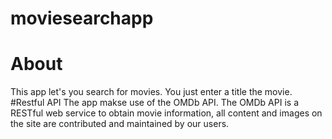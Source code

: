 # moviesearchapp
# About
This app let's you search for movies. You just enter a title the movie.
#Restful API
The app makse use of the OMDb API. The OMDb API is a RESTful web service to obtain movie information, all content and images on the site are contributed and maintained by our users.
